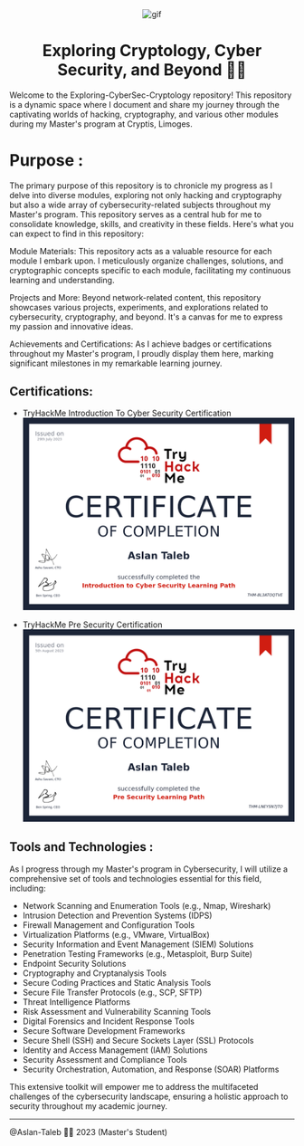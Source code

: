 <p align="center">
<img width="400" src="https://media.giphy.com/media/KmHueA88mFABT9GkkR/giphy.gif" align="center" alt="gif" />
<h1 align="center">Exploring Cryptology, Cyber Security, and Beyond 🐱‍💻 
</h1>
</p>

Welcome to the Exploring-CyberSec-Cryptology repository! This repository is a dynamic space where I document and share my journey through the captivating worlds of hacking, cryptography, and various other modules during my Master's program at Cryptis, Limoges.

# Purpose : 

The primary purpose of this repository is to chronicle my progress as I delve into diverse modules, exploring not only hacking and cryptography but also a wide array of cybersecurity-related subjects throughout my Master's program. This repository serves as a central hub for me to consolidate knowledge, skills, and creativity in these fields. Here's what you can expect to find in this repository:

Module Materials: This repository acts as a valuable resource for each module I embark upon. I meticulously organize challenges, solutions, and cryptographic concepts specific to each module, facilitating my continuous learning and understanding.

Projects and More: Beyond network-related content, this repository showcases various projects, experiments, and explorations related to cybersecurity, cryptography, and beyond. It's a canvas for me to express my passion and innovative ideas.

Achievements and Certifications: As I achieve badges or certifications throughout my Master's program, I proudly display them here, marking significant milestones in my remarkable learning journey.

## Certifications:

- TryHackMe Introduction To Cyber Security Certification
  ![TryHackMe Introduction To Cyber Security Certification](TryHackMe/Introduction%20To%20Cyber%20Security/Certification.png)

- TryHackMe Pre Security Certification
  ![TryHackMe Pre Security Certification](TryHackMe/Pre%20Security/Certification.png)



## Tools and Technologies : 
As I progress through my Master's program in Cybersecurity, I will utilize a comprehensive set of tools and technologies essential for this field, including:

- Network Scanning and Enumeration Tools (e.g., Nmap, Wireshark)
- Intrusion Detection and Prevention Systems (IDPS)
- Firewall Management and Configuration Tools
- Virtualization Platforms (e.g., VMware, VirtualBox)
- Security Information and Event Management (SIEM) Solutions
- Penetration Testing Frameworks (e.g., Metasploit, Burp Suite)
- Endpoint Security Solutions
- Cryptography and Cryptanalysis Tools
- Secure Coding Practices and Static Analysis Tools
- Secure File Transfer Protocols (e.g., SCP, SFTP)
- Threat Intelligence Platforms
- Risk Assessment and Vulnerability Scanning Tools
- Digital Forensics and Incident Response Tools
- Secure Software Development Frameworks
- Secure Shell (SSH) and Secure Sockets Layer (SSL) Protocols
- Identity and Access Management (IAM) Solutions
- Security Assessment and Compliance Tools
- Security Orchestration, Automation, and Response (SOAR) Platforms

This extensive toolkit will empower me to address the multifaceted challenges of the cybersecurity landscape, ensuring a holistic approach to security throughout my academic journey.

---

@Aslan-Taleb 🐱‍💻 2023 (Master's Student)

